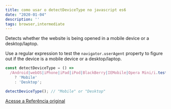 ```yaml
---
title: como usar o detectDeviceType no javascript es6
date: "2020-01-04"
description: ''
tags: browser,intermediate
---
```


Detects whether the website is being opened in a mobile device or a desktop/laptop.

Use a regular expression to test the `navigator.userAgent` property to figure out if the device is a mobile device or a desktop/laptop.

```js
const detectDeviceType = () =>
  /Android|webOS|iPhone|iPad|iPod|BlackBerry|IEMobile|Opera Mini/i.test(navigator.userAgent)
    ? 'Mobile'
    : 'Desktop';
```

```js
detectDeviceType(); // "Mobile" or "Desktop"
```


[Acesse a Referência original](http://github.com/30-seconds/)
